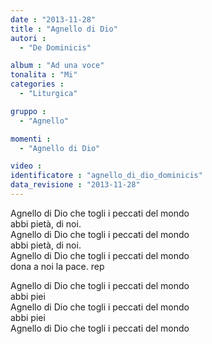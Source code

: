 ```yaml
---
date : "2013-11-28"
title : "Agnello di Dio"
autori : 
  - "De Dominicis"

album : "Ad una voce"
tonalita : "Mi"
categories : 
  - "Liturgica"

gruppo : 
  - "Agnello"

momenti : 
  - "Agnello di Dio"

video : 
identificatore : "agnello_di_dio_dominicis"
data_revisione : "2013-11-28"
---
```

  
  
  
  
  
         
        
  
  
  
  
  
Agnello di Dio che togli i peccati del mondo  
abbi pietà, di noi.   
Agnello di Dio che togli i peccati del mondo  
abbi pietà, di noi.   
Agnello di Dio che togli i peccati del mondo  
dona a noi la pace. rep  
  
  
  
  
  
  
  
  
  
  
Agnello di Dio che togli i peccati del mondo   
abbi piei   
Agnello di Dio che togli i peccati del mondo  
abbi piei   
Agnello di Dio che togli i peccati del mondo    
  
  
  
  
